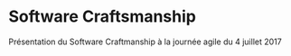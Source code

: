 # Software Craftsmanship
Présentation du Software Craftmanship à la journée agile du 4 juillet 2017
